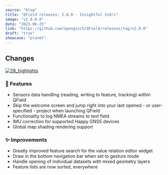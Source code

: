 ```yaml
---
source: "blog"
title: "QField releases: 2.8.0 - Insightful Indri"
image: "v2.8.0.0"
date: "2023-06-25"
link: "https://github.com/opengisch/QField/releases/tag/v2.8.0"
draft: "true"
showcase: "planet"
---
```


<h2>Changes</h2>
<p><a target="_blank" rel="noopener noreferrer" href="https://github.com/opengisch/QField/assets/1728657/1792bb88-9fdb-41e7-9716-7fd65f8837ce"><img src="https://github.com/opengisch/QField/assets/1728657/1792bb88-9fdb-41e7-9716-7fd65f8837ce" alt="28_highlights" style="max-width: 100%;"></a></p>
<h3>🚀 Features</h3>
<ul>
<li>Sensors data handling (reading, writing to feature, tracking) within QField</li>
<li>Skip the welcome screen and jump right into your last opened - or user-specified - project when launching QField</li>
<li>Functionality to log NMEA streams to text field</li>
<li>IMU correction for supported Happy GNSS devices</li>
<li>Global map shading rendering support</li>
</ul>
<h3><g-emoji class="g-emoji" alias="sparkles" fallback-src="https://github.githubassets.com/images/icons/emoji/unicode/2728.png">✨</g-emoji> Improvements</h3>
<ul>
<li>Greatly improved feature search for the value relation editor widget</li>
<li>Draw in the bottom navigation bar when set to gesture mode</li>
<li>Handle opening of individual datasets with mixed geometry layers</li>
<li>Feature lists are now sorted, everywhere</li>
</ul>
